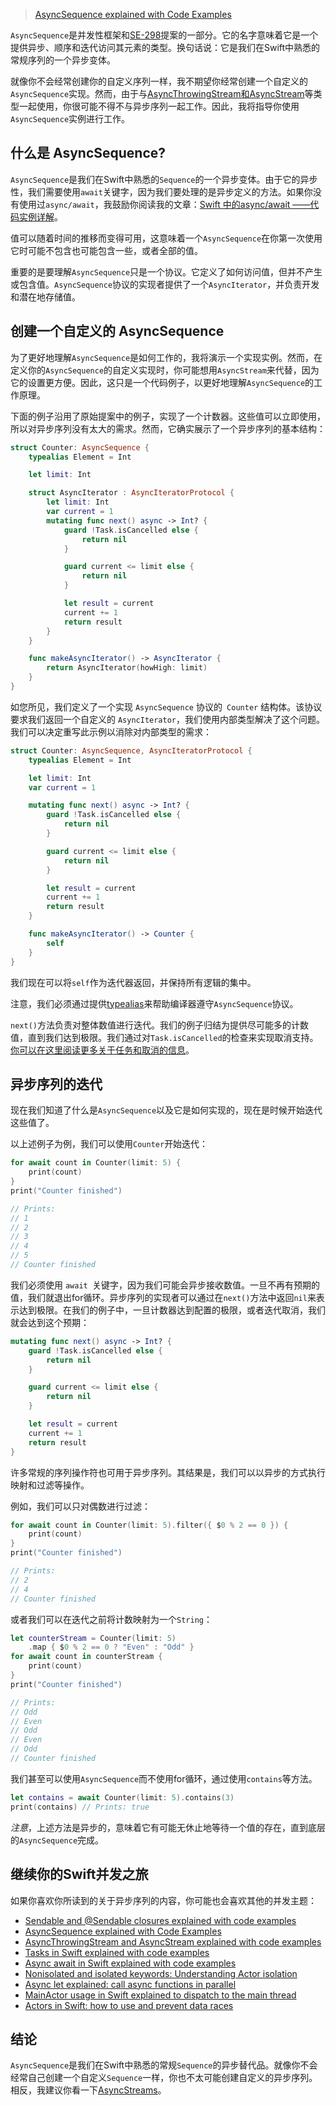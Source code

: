 > [AsyncSequence explained with Code Examples](https://www.avanderlee.com/concurrency/asyncsequence/)



`AsyncSequence`是并发性框架和[SE-298](https://github.com/apple/swift-evolution/blob/main/proposals/0298-asyncsequence.md)提案的一部分。它的名字意味着它是一个提供异步、顺序和迭代访问其元素的类型。换句话说：它是我们在Swift中熟悉的常规序列的一个异步变体。



就像你不会经常创建你的自定义序列一样，我不期望你经常创建一个自定义的`AsyncSequence`实现。然而，由于与[AsyncThrowingStream和AsyncStream](https://www.avanderlee.com/swift/asyncthrowingstream-asyncstream/)等类型一起使用，你很可能不得不与异步序列一起工作。因此，我将指导你使用`AsyncSequence`实例进行工作。



## 什么是 AsyncSequence?

`AsyncSequence`是我们在Swift中熟悉的`Sequence`的一个异步变体。由于它的异步性，我们需要使用` await `关键字，因为我们要处理的是异步定义的方法。如果你没有使用过`async/await`，我鼓励你阅读我的文章：[Swift 中的async/await ——代码实例详解](https://www.avanderlee.com/swift/async-await/)。



值可以随着时间的推移而变得可用，这意味着一个`AsyncSequence`在你第一次使用它时可能不包含也可能包含一些，或者全部的值。



重要的是要理解`AsyncSequence`只是一个协议。它定义了如何访问值，但并不产生或包含值。`AsyncSequence`协议的实现者提供了一个`AsyncIterator`，并负责开发和潜在地存储值。



## 创建一个自定义的 AsyncSequence

为了更好地理解`AsyncSequence`是如何工作的，我将演示一个实现实例。然而，在定义你的`AsyncSequence`的自定义实现时，你可能想用`AsyncStream`来代替，因为它的设置更方便。因此，这只是一个代码例子，以更好地理解`AsyncSequence`的工作原理。


下面的例子沿用了原始提案中的例子，实现了一个计数器。这些值可以立即使用，所以对异步序列没有太大的需求。然而，它确实展示了一个异步序列的基本结构：

```swift
struct Counter: AsyncSequence {
    typealias Element = Int

    let limit: Int

    struct AsyncIterator : AsyncIteratorProtocol {
        let limit: Int
        var current = 1
        mutating func next() async -> Int? {
            guard !Task.isCancelled else {
                return nil
            }

            guard current <= limit else {
                return nil
            }

            let result = current
            current += 1
            return result
        }
    }

    func makeAsyncIterator() -> AsyncIterator {
        return AsyncIterator(howHigh: limit)
    }
}
```

如您所见，我们定义了一个实现 `AsyncSequence` 协议的` Counter` 结构体。该协议要求我们返回一个自定义的 `AsyncIterator`，我们使用内部类型解决了这个问题。我们可以决定重写此示例以消除对内部类型的需求：

```swift
struct Counter: AsyncSequence, AsyncIteratorProtocol {
    typealias Element = Int

    let limit: Int
    var current = 1

    mutating func next() async -> Int? {
        guard !Task.isCancelled else {
            return nil
        }

        guard current <= limit else {
            return nil
        }

        let result = current
        current += 1
        return result
    }

    func makeAsyncIterator() -> Counter {
        self
    }
}
```

我们现在可以将`self`作为迭代器返回，并保持所有逻辑的集中。

注意，我们必须通过提供[typealias](https://www.avanderlee.com/swift/typealias-usage-swift/)来帮助编译器遵守`AsyncSequence`协议。



`next()`方法负责对整体数值进行迭代。我们的例子归结为提供尽可能多的计数值，直到我们达到极限。我们通过对`Task.isCancelled`的检查来实现取消支持。[你可以在这里阅读更多关于任务和取消的信息](https://www.avanderlee.com/concurrency/tasks/#handling-cancellation)。



## 异步序列的迭代

现在我们知道了什么是`AsyncSequence`以及它是如何实现的，现在是时候开始迭代这些值了。



以上述例子为例，我们可以使用`Counter`开始迭代：

```swift
for await count in Counter(limit: 5) {
    print(count)
}
print("Counter finished")

// Prints:
// 1
// 2
// 3
// 4
// 5
// Counter finished
```

我们必须使用 `await `关键字，因为我们可能会异步接收数值。一旦不再有预期的值，我们就退出for循环。异步序列的实现者可以通过在`next()`方法中返回`nil`来表示达到极限。在我们的例子中，一旦计数器达到配置的极限，或者迭代取消，我们就会达到这个预期：

```swift
mutating func next() async -> Int? {
    guard !Task.isCancelled else {
        return nil
    }

    guard current <= limit else {
        return nil
    }

    let result = current
    current += 1
    return result
}
```

许多常规的序列操作符也可用于异步序列。其结果是，我们可以以异步的方式执行映射和过滤等操作。



例如，我们可以只对偶数进行过滤：

```swift
for await count in Counter(limit: 5).filter({ $0 % 2 == 0 }) {
    print(count)
}
print("Counter finished")

// Prints: 
// 2
// 4
// Counter finished
```

或者我们可以在迭代之前将计数映射为一个`String`：

```swift
let counterStream = Counter(limit: 5)
    .map { $0 % 2 == 0 ? "Even" : "Odd" }
for await count in counterStream {
    print(count)
}
print("Counter finished")

// Prints:
// Odd
// Even
// Odd
// Even
// Odd
// Counter finished
```



我们甚至可以使用`AsyncSequence`而不使用for循环，通过使用`contains`等方法。

```swift
let contains = await Counter(limit: 5).contains(3)
print(contains) // Prints: true
```

*注意*，上述方法是异步的，意味着它有可能无休止地等待一个值的存在，直到底层的`AsyncSequence`完成。



## 继续你的Swift并发之旅

如果你喜欢你所读到的关于异步序列的内容，你可能也会喜欢其他的并发主题：

- [Sendable and @Sendable closures explained with code examples](https://www.avanderlee.com/swift/sendable-protocol-closures/)
- [AsyncSequence explained with Code Examples](https://www.avanderlee.com/concurrency/asyncsequence/)
- [AsyncThrowingStream and AsyncStream explained with code examples](https://www.avanderlee.com/swift/asyncthrowingstream-asyncstream/)
- [Tasks in Swift explained with code examples](https://www.avanderlee.com/concurrency/tasks/)
- [Async await in Swift explained with code examples](https://www.avanderlee.com/swift/async-await/)
- [Nonisolated and isolated keywords: Understanding Actor isolation](https://www.avanderlee.com/swift/nonisolated-isolated/)
- [Async let explained: call async functions in parallel](https://www.avanderlee.com/swift/async-let-asynchronous-functions-in-parallel/)
- [MainActor usage in Swift explained to dispatch to the main thread](https://www.avanderlee.com/swift/mainactor-dispatch-main-thread/)
- [Actors in Swift: how to use and prevent data races](https://www.avanderlee.com/swift/actors/)



## 结论

`AsyncSequence`是我们在Swift中熟悉的常规`Sequence`的异步替代品。就像你不会经常自己创建一个自定义`Sequence`一样，你也不太可能创建自定义的异步序列。相反，我建议你看一下[AsyncStreams](https://www.avanderlee.com/swift/asyncthrowingstream-asyncstream/)。